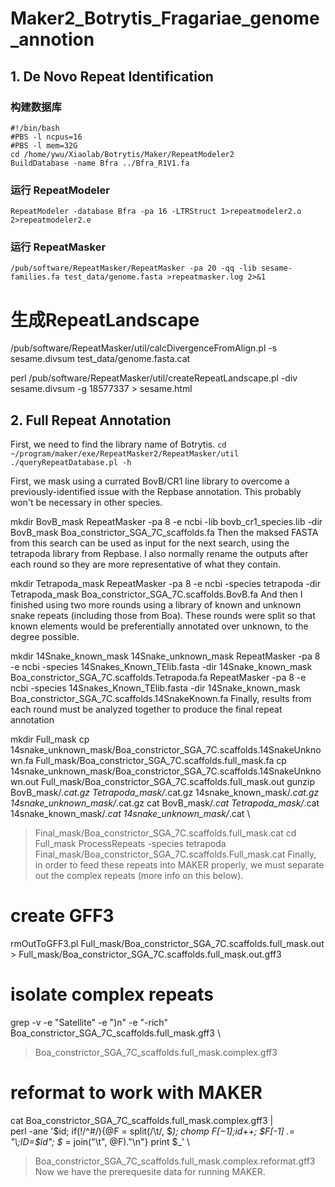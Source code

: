 # Maker2_Botrytis_Fragariae_genome_annotion

## 1. De Novo Repeat Identification
### 构建数据库
```
#!/bin/bash
#PBS -l ncpus=16
#PBS -l mem=32G
cd /home/ywu/Xiaolab/Botrytis/Maker/RepeatModeler2
BuildDatabase -name Bfra ../Bfra_R1V1.fa
```

### 运行 RepeatModeler
```
RepeatModeler -database Bfra -pa 16 -LTRStruct 1>repeatmodeler2.o 2>repeatmodeler2.e
```

### 运行 RepeatMasker
`/pub/software/RepeatMasker/RepeatMasker -pa 20 -qq -lib sesame-families.fa test_data/genome.fasta >repeatmasker.log 2>&1`

# 生成RepeatLandscape
/pub/software/RepeatMasker/util/calcDivergenceFromAlign.pl -s sesame.divsum test_data/genome.fasta.cat

perl /pub/software/RepeatMasker/util/createRepeatLandscape.pl -div sesame.divsum -g 18577337 > sesame.html

## 2. Full Repeat Annotation
First, we need to find the library name of Botrytis.
`cd ~/program/maker/exe/RepeatMasker2/RepeatMasker/util
./queryRepeatDatabase.pl -h`

First, we mask using a currated BovB/CR1 line library to overcome a previously-identified issue with the Repbase annotation. This probably won't be necessary in other species.

mkdir BovB_mask
RepeatMasker -pa 8 -e ncbi -lib bovb_cr1_species.lib -dir BovB_mask Boa_constrictor_SGA_7C_scaffolds.fa
Then the maksed FASTA from this search can be used as input for the next search, using the tetrapoda library from Repbase. I also normally rename the outputs after each round so they are more representative of what they contain.

mkdir Tetrapoda_mask
RepeatMasker -pa 8 -e ncbi -species tetrapoda -dir Tetrapoda_mask Boa_constrictor_SGA_7C.scaffolds.BovB.fa
And then I finished using two more rounds using a library of known and unknown snake repeats (including those from Boa). These rounds were split so that known elements would be preferentially annotated over unknown, to the degree possible.

mkdir 14Snake_known_mask 14Snake_unknown_mask
RepeatMasker -pa 8 -e ncbi -species 14Snakes_Known_TElib.fasta -dir 14Snake_known_mask Boa_constrictor_SGA_7C.scaffolds.Tetrapoda.fa
RepeatMasker -pa 8 -e ncbi -species 14Snakes_Known_TElib.fasta -dir 14Snake_known_mask Boa_constrictor_SGA_7C.scaffolds.14SnakeKnown.fa
Finally, results from each round must be analyzed together to produce the final repeat annotation

mkdir Full_mask
cp 14snake_unknown_mask/Boa_constrictor_SGA_7C.scaffolds.14SnakeUnknown.fa Full_mask/Boa_constrictor_SGA_7C.scaffolds.full_mask.fa
cp 14snake_unknown_mask/Boa_constrictor_SGA_7C.scaffolds.14SnakeUnknown.out Full_mask/Boa_constrictor_SGA_7C.scaffolds.full_mask.out
gunzip BovB_mask/*.cat.gz Tetrapoda_mask/*.cat.gz 14snake_known_mask/*.cat.gz 14snake_unknown_mask/*.cat.gz
cat BovB_mask/*.cat Tetrapoda_mask/*.cat 14snake_known_mask/*.cat 14snake_unknown_mask/*.cat \
  > Final_mask/Boa_constrictor_SGA_7C.scaffolds.full_mask.cat
cd Full_mask
ProcessRepeats -species tetrapoda Final_mask/Boa_constrictor_SGA_7C.scaffolds.Full_mask.cat
Finally, in order to feed these repeats into MAKER properly, we must separate out the complex repeats (more info on this below).

# create GFF3
rmOutToGFF3.pl Full_mask/Boa_constrictor_SGA_7C.scaffolds.full_mask.out > Full_mask/Boa_constrictor_SGA_7C.scaffolds.full_mask.out.gff3
# isolate complex repeats
grep -v -e "Satellite" -e ")n" -e "-rich" Boa_constrictor_SGA_7C_scaffolds.full_mask.gff3 \
  > Boa_constrictor_SGA_7C_scaffolds.full_mask.complex.gff3
# reformat to work with MAKER
cat Boa_constrictor_SGA_7C_scaffolds.full_mask.complex.gff3 | \
  perl -ane '$id; if(!/^\#/){@F = split(/\t/, $_); chomp $F[-1];$id++; $F[-1] .= "\;ID=$id"; $_ = join("\t", @F)."\n"} print $_' \
  > Boa_constrictor_SGA_7C_scaffolds.full_mask.complex.reformat.gff3
Now we have the prerequesite data for running MAKER.
